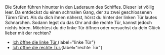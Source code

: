 <!-- Piratenschiff -->

Die Stufen führen hinunter in den Laderaum des Schiffes. Dieser ist völlig leer. Da entdeckst du einen schmalen Gang, der zu zwei geschlossenen Türen führt. Als du dich ihnen näherst, hörst du hinter der linken Tür lautes Schnarchen. Sodann legst du das Ohr and die rechte Tür, kannst jedoch nichts hören. Möchtest du die linke Tür öffnen oder versuchst du dein Glück lieber mit der rechten?

- [Ich öffne die linke Tür.](271){label="linke Tür"}
- [Ich öffne die rechte Tür.](232){label="rechte Tür"}